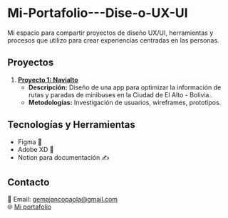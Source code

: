 # Mi-Portafolio---Dise-o-UX-UI
Mi espacio para compartir proyectos de diseño UX/UI, herramientas y procesos que utilizo para crear experiencias centradas en las personas.
## Proyectos
1. **[Proyecto 1: Navialto](#)**
   - **Descripción:** Diseño de una app para optimizar la información de rutas y paradas de minibuses en la Ciudad de El Alto - Bolivia..
   - **Metodologías:** Investigación de usuarios, wireframes, prototipos.
## Tecnologías y Herramientas
- Figma 🎨
- Adobe XD 📱
- Notion para documentación ✍️
## Contacto
📧 Email: gemajancopaola@gmail.com  
🌐 [Mi portafolio](https://tuportafolio.com)
